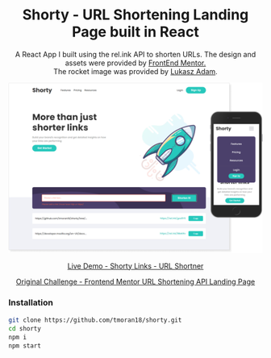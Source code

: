 
<h1 align="center">Shorty - URL Shortening Landing Page built in React</h1>

<p align="center">A React App I built using the rel.ink API to shorten URLs. The design and assets were provided by <a href="https://www.frontendmentor.io/challenges">FrontEnd Mentor.</a><br>The rocket image was provided by <a href="https://lukaszadam.com/illustrations">Lukasz Adam</a>.</p>

![Screenshot](shorty_links.png)

<p align="center">
    <a align="center" href="https://shorty-links.netlify.app/" target="_blank">Live Demo - Shorty Links - URL Shortner</a>
</p>
<p align="center">
    <a align="center" href="https://www.frontendmentor.io/challenges/url-shortening-api-landing-page-2ce3ob-G" target="_blank">Original Challenge - Frontend Mentor URL Shortening API Landing Page</a>
</p>

### Installation

```bash
git clone https://github.com/tmoran18/shorty.git
cd shorty
npm i
npm start
